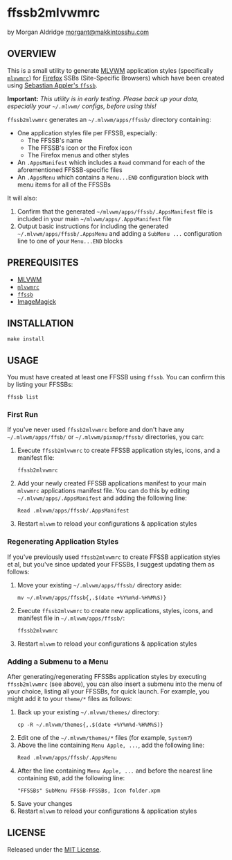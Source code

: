 # ffssb2mlvwmrc
by Morgan Aldridge <morgant@makkintosshu.com>

## OVERVIEW

This is a small utility to generate [MLVWM](https://github.com/morgant/mlvwm) application styles (specifically [`mlvwmrc`](https://github.com/morgant/mlvwmrc)) for [Firefox](https://www.mozilla.org/firefox/) SSBs (Site-Specific Browsers) which have been created using [Sebastian Appler's `ffssb`](https://github.com/sebastianappler/ffssb).

**Important:** _This utility is in early testing. Please back up your data, especially your `~/.mlvwm/` configs, before using this!_

`ffssb2mlvwmrc` generates an `~/.mlvwm/apps/ffssb/` directory containing:

* One application styles file per FFSSB, especially:
    * The FFSSB's name
    * The FFSSB's icon or the Firefox icon
    * The Firefox menus and other styles
* An `.AppsManifest` which includes a `Read` command for each of the aforementioned FFSSB-specific files
* An `.AppsMenu` which contains a `Menu...END` configuration block with menu items for all of the FFSSBs

It will also:

1. Confirm that the generated `~/mlvwm/apps/ffssb/.AppsManifest` file is included in your main `~/mlvwm/apps/.AppsManifest` file
2. Output basic instructions for including the generated `~/.mlvwm/apps/ffssb/.AppsMenu` and adding a `SubMenu ...` configuration line to one of your `Menu...END` blocks

## PREREQUISITES

* [MLVWM](https://github.com/morgant/mlvwm)
* [`mlvwmrc`](https://github.com/morgant/mlvwmrc)
* [`ffssb`](https://github.com/sebastianappler/ffssb)
* [ImageMagick](https://imagemagick.org/)

## INSTALLATION

```
make install
```

## USAGE

You must have created at least one FFSSB using `ffssb`. You can confirm this by listing your FFSSBs:

```
ffssb list
```

### First Run

If you've never used `ffssb2mlvwmrc` before and don't have any `~/.mlvwm/apps/ffsb/` or `~/.mlvwm/pixmap/ffssb/` directories, you can:

1. Execute `ffssb2mlvwmrc` to create FFSSB application styles, icons, and a manifest file:
    ```
    ffssb2mlvwmrc
    ```
2. Add your newly created FFSSB applications manifest to your main `mlvwmrc` applications manifest file. You can do this by editing `~/.mlvwm/apps/.AppsManifest` and adding the following line:
    ```
    Read .mlvwm/apps/ffssb/.AppsManifest
    ```
3. Restart `mlvwm` to reload your configurations & application styles

### Regenerating Application Styles

If you've previously used `ffssb2mlvwmrc` to create FFSSB application styles et al, but you've since updated your FFSSBs, I suggest updating them as follows:

1. Move your existing `~/.mlvwm/apps/ffssb/` directory aside:
    ```
    mv ~/.mlvwm/apps/ffssb{,.$(date +%Y%m%d-%H%M%S)}
    ```
2. Execute `ffssb2mlvwmrc` to create new applications, styles, icons, and manifest file in `~/.mlvwm/apps/ffssb/`:
    ```
    ffssb2mlvwmrc
    ```
3. Restart `mlvwm` to reload your configurations & application styles

### Adding a Submenu to a Menu

After generating/regenerating FFSSBs application styles by executing `ffssb2mlvwmrc` (see above), you can also insert a submenu into the menu of your choice, listing all your FFSSBs, for quick launch. For example, you might add it to your `theme/*` files as follows:

1. Back up your existing `~/.mlvwm/themes/` directory:
    ```
    cp -R ~/.mlvwm/themes{,.$(date +%Y%m%d-%H%M%S)}
    ```
2. Edit one of the `~/.mlvwm/themes/*` files (for example, `System7`)
3. Above the line containing `Menu Apple, ...`, add the following line:
    ```
    Read .mlvwm/apps/ffssb/.AppsMenu
    ```
4. After the line containing `Menu Apple, ...` and before the nearest line containing `END`, add the following line:
    ```
    "FFSSBs" SubMenu FFSSB-FFSSBs, Icon folder.xpm
    ```
5. Save your changes
6. Restart `mlvwm` to reload your configurations & application styles

## LICENSE

Released under the [MIT License](LICENSE).
